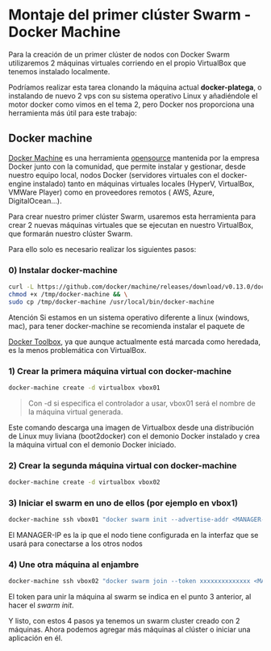 # Montaje del primer clúster Swarm - Docker Machine

Para la creación de un primer clúster de nodos con Docker Swarm utilizaremos 2 máquinas virtuales corriendo en el propio VirtualBox que tenemos instalado localmente.

Podríamos realizar esta tarea clonando la máquina actual **docker-platega**, o instalando de nuevo 2 vps con su sistema operativo Linux y añadiéndole el motor docker como vimos en el tema 2, pero Docker nos proporciona una herramienta más útil para este trabajo:

## Docker machine

[Docker Machine](https://docs.docker.com/machine/overview/#why-should-i-use-it) es una herramienta [opensource](https://github.com/docker/machine) mantenida por la empresa Docker junto con la comunidad, que permite instalar y gestionar, desde nuestro equipo local, nodos Docker (servidores virtuales con el docker-engine instalado) tanto en máquinas virtuales locales (HyperV, VirtualBox, VMWare Player) como en proveedores remotos ( AWS, Azure, DigitalOcean...).

Para crear nuestro primer clúster Swarm, usaremos esta herramienta para crear 2 nuevas máquinas virtuales que se ejecutan en nuestro VirtualBox, que formarán nuestro clúster Swarm.

Para ello solo es necesario realizar los siguientes pasos:

### 0) Instalar docker-machine

```sh
curl -L https://github.com/docker/machine/releases/download/v0.13.0/docker-machine-`uname -s`-`uname -m` >/tmp/docker-machine && \
chmod +x /tmp/docker-machine && \
sudo cp /tmp/docker-machine /usr/local/bin/docker-machine
```

Atención Si estamos en un sistema operativo diferente a linux (windows, mac), para tener docker-machine se recomienda instalar el paquete de

[Docker Toolbox](https://docs.docker.com/toolbox/overview/), ya que aunque actualmente está marcada como heredada, es la menos problemática con VirtualBox.

### 1) Crear la primera máquina virtual con docker-machine

```sh
docker-machine create -d virtualbox vbox01
```

> Con -d si especifica el controlador a usar, vbox01 será el nombre de la máquina virtual generada.

Este comando descarga una imagen de Virtualbox desde una distribución de Linux muy liviana (boot2docker) con el demonio Docker instalado y crea la máquina virtual con el demonio Docker iniciado.

### 2) Crear la segunda máquina virtual con docker-machine

```sh
docker-machine create -d virtualbox vbox02
```

### 3) Iniciar el swarm en uno de ellos (por ejemplo en vbox1)

```sh
docker-machine ssh vbox01 "docker swarm init --advertise-addr <MANAGER-IP>"
```

El MANAGER-IP es la ip que el nodo tiene configurada en la interfaz que se usará para conectarse a los otros nodos

### 4) Une otra máquina al enjambre

```sh
docker-machine ssh vbox02 "docker swarm join --token xxxxxxxxxxxxxx <MANAGER-IP>:2377"
```

El token para unir la máquina al swarm se indica en el punto 3 anterior, al hacer el *swarm init*.

Y listo, con estos 4 pasos ya tenemos un swarm cluster creado con 2 máquinas. Ahora podemos agregar más máquinas al clúster o iniciar una aplicación en él.
